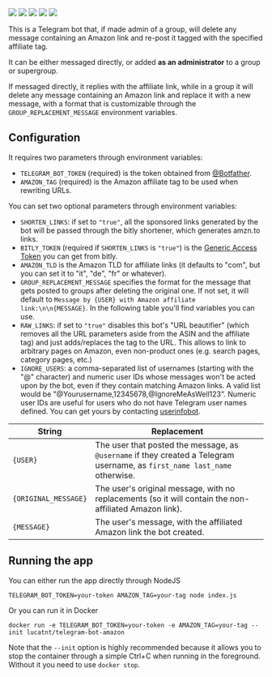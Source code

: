 ![](https://img.shields.io/github/issues/lucatnt/telegram-bot-amazon.svg) ![](https://img.shields.io/github/issues-pr-raw/lucatnt/telegram-bot-amazon.svg) ![](https://img.shields.io/docker/pulls/lucatnt/telegram-bot-amazon.svg) ![](https://img.shields.io/docker/cloud/build/lucatnt/telegram-bot-amazon.svg) ![](https://img.shields.io/docker/image-size/lucatnt/telegram-bot-amazon/latest.svg)

This is a Telegram bot that, if made admin of a group, will delete any message
containing an Amazon link and re-post it tagged with the specified affiliate tag.

It can be either messaged directly, or added **as an administrator** to a group or supergroup.

If messaged directly, it replies with the affiliate link, while in a group it will delete any message containing an Amazon link and replace it with a new message, with a format that is customizable through the `GROUP_REPLACEMENT_MESSAGE` environment variables.

## Configuration

It requires two parameters through environment variables:

- `TELEGRAM_BOT_TOKEN` (required) is the token obtained from [@Botfather](https://t.me/botfather).
- `AMAZON_TAG` (required) is the Amazon affiliate tag to be used when rewriting URLs.

You can set two optional parameters through environment variables:

- `SHORTEN_LINKS`: if set to `"true"`, all the sponsored links generated by the bot will be passed through the bitly shortener, which generates amzn.to links.
- `BITLY_TOKEN` (required if `SHORTEN_LINKS` is `"true"`) is the [Generic Access Token](https://bitly.is/accesstoken) you can get from bitly.
- `AMAZON_TLD` is the Amazon TLD for affiliate links (it defaults to "com", but you can set it to "it", "de", "fr" or whatever).
- `GROUP_REPLACEMENT_MESSAGE` specifies the format for the message that gets posted to groups after deleting the original one. If not set, it will default to `Message by {USER} with Amazon affiliate link:\n\n{MESSAGE}`. In the following table you'll find variables you can use.
- `RAW_LINKS`: if set to `"true"` disables this bot's "URL beautifier" (which removes all the URL parameters aside from the ASIN and the affiliate tag) and just adds/replaces the tag to the URL. This allows to link to arbitrary pages on Amazon, even non-product ones (e.g. search pages, category pages, etc.)
- `IGNORE_USERS`: a comma-separated list of usernames (starting with the "@" character) and numeric user IDs whose messages won't be acted upon by the bot, even if they contain matching Amazon links. A valid list would be "@Yourusername,12345678,@IgnoreMeAsWell123". Numeric user IDs are useful for users who do not have Telegram user names defined. You can get yours by contacting [userinfobot](https://t.me/useridinfobot).

| String               | Replacement                                                                                                                |
| -------------------- | -------------------------------------------------------------------------------------------------------------------------- |
| `{USER}`             | The user that posted the message, as `@username` if they created a Telegram username, as `first_name last_name` otherwise. |
| `{ORIGINAL_MESSAGE}` | The user's original message, with no replacements (so it will contain the non-affiliated Amazon link).                     |
| `{MESSAGE}`          | The user's message, with the affiliated Amazon link the bot created.                                                       |

## Running the app

You can either run the app directly through NodeJS

    TELEGRAM_BOT_TOKEN=your-token AMAZON_TAG=your-tag node index.js

Or you can run it in Docker

    docker run -e TELEGRAM_BOT_TOKEN=your-token -e AMAZON_TAG=your-tag --init lucatnt/telegram-bot-amazon

Note that the `--init` option is highly recommended because it allows you to stop the container through a simple Ctrl+C when running in the foreground. Without it you need to use `docker stop`.
